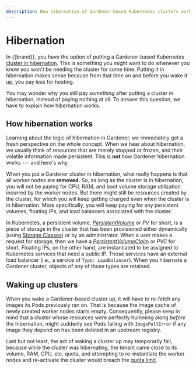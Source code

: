 ```yaml
---
description: How hibernation of Gardener-based Kubernetes clusters works
---
```


# Hibernation

In {{brand}}, you have the option of putting a Gardener-based Kubernetes
[cluster in
hibernation](../../../howto/kubernetes/gardener/hibernate-shoot-cluster.md).
This is something you might want to do whenever you know you won't be
needing the cluster for some time. Putting it in hibernation makes sense
because from that time on and before you wake it up, you pay *less* for
hosting.

You may wonder why you still pay *something* after putting a cluster in
hibernation, instead of paying nothing at all. To answer this question,
we have to explain how hibernation works.

## How hibernation works

Learning about the logic of hibernation in Gardener, we immediately get
a fresh perspective on the whole concept. When we hear about
hibernation, we usually think of resources that are merely stopped or
frozen, and their volatile information made persistent. This is **not**
how Gardener hibernation works --- and here's why.

When you put a Gardener cluster in hibernation, what really happens is
that all worker nodes are **removed.** So, as long as the cluster is in
hibernation, you will not be paying for CPU, RAM, and boot volume
storage utilization incurred by the worker nodes. But there might still
be resources created by the cluster, for which you will keep getting
charged even when the cluster is in hibernation. More specifically, you
will keep paying for any persistent volumes, floating IPs, and load
balancers associated with the cluster.

In Kubernetes, a persistent volume,
[*PersistentVolume*](https://kubernetes.io/docs/reference/kubernetes-api/config-and-storage-resources/persistent-volume-v1)
or *PV* for short, is a piece of storage in the cluster that has been
provisioned either dynamically (using [Storage
Classes](https://kubernetes.io/docs/concepts/storage/storage-classes))
or by an administrator. When a user makes a request for storage, then we
have a
[*PersistentVolumeClaim*](https://kubernetes.io/docs/reference/kubernetes-api/config-and-storage-resources/persistent-volume-claim-v1)
or *PVC* for short. Floating IPs, on the other hand, are instantiated to
be assigned to Kubernetes services that need a public IP. Those services
have an external load balancer (i.e., a service of `Type:
LoadBalancer`). When you hibernate a Gardener cluster, objects of any of
those types are retained.

## Waking up clusters

When you wake a Gardener-based cluster up, it will have to re-fetch any
images its Pods previously ran on. That is because the image cache of
newly created worker nodes starts empty. Consequently, please keep in
mind that a cluster whose resources were perfectly humming along
*before* the hibernation, might suddenly see Pods failing with
`ImagePullError` if any image they depend on has been deleted in an
upstream registry.

Last but not least, the act of waking a cluster up may temporarily fail,
because while the cluster was hibernating, the tenant came close to its
volume, RAM, CPU, etc. quota, and attempting to re-instantiate the
worker nodes and re-activate the cluster would breach the [quota
limit](/../../../reference/quotas/openstack).
